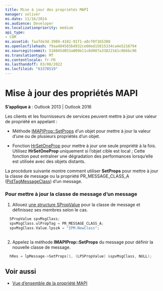 ```yaml
---
title: Mise à jour des propriétés MAPI
manager: soliver
ms.date: 11/16/2014
ms.audience: Developer
ms.localizationpriority: medium
api_type:
- COM
ms.assetid: faafde3d-3989-4182-91f1-a0cf0f1b5388
ms.openlocfilehash: f9aa404503b4932ce60ed15815334ca4e5216794
ms.sourcegitcommit: 518845d053a009b11c8d907a33822161c0b6bc96
ms.translationtype: MT
ms.contentlocale: fr-FR
ms.lasthandoff: 03/08/2022
ms.locfileid: "63378519"
---
```

# <a name="updating-mapi-properties"></a>Mise à jour des propriétés MAPI

**S’applique à** : Outlook 2013 | Outlook 2016 
  
Les clients et les fournisseurs de services peuvent mettre à jour une valeur de propriété en appelant :
  
- Méthode [IMAPIProp::SetProps](imapiprop-setprops.md) d’un objet pour mettre à jour la valeur d’une ou de plusieurs propriétés d’un objet. 
    
- Fonction [HrSetOneProp](hrsetoneprop.md) pour mettre à jour une seule propriété à la fois. Utilisez **HrSetOneProp** uniquement si l’objet cible est local ; Cette fonction peut entraîner une dégradation des performances lorsqu’elle est utilisée avec des objets distants. 
    
La procédure suivante montre comment utiliser **SetProps** pour mettre à jour la classe de message ou la propriété PR_MESSAGE_CLASS_A ([PidTagMessageClass](pidtagmessageclass-canonical-property.md)) d’un message. 
  
### <a name="to-update-the-message-class-of-a-message"></a>Pour mettre à jour la classe de message d’un message 
  
1. Allouez [une structure SPropValue](spropvalue.md) pour la classe de message et définissez ses membres selon le cas. 
    
  ```cpp
    SPropValue spvMsgClass;
    spvMsgClass.ulPropTag = PR_MESSAGE_CLASS_A;
    spvMsgClass.Value.lpszA = "IPM.NewClass";
    
  ```

2. Appelez la méthode **IMAPIProp::SetProps** du message pour définir la nouvelle classe de message. 
    
  ```cpp
    hRes = lpMessage->SetProps(1, (LPSPropValue) &spvMsgClass, NULL);
  ```

## <a name="see-also"></a>Voir aussi

- [Vue d’ensemble de la propriété MAPI](mapi-property-overview.md)

